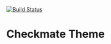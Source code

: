 [![Build Status](https://travis-ci.org/Automattic/_s.svg?branch=master)](https://travis-ci.org/Automattic/_s)

Checkmate Theme
===
